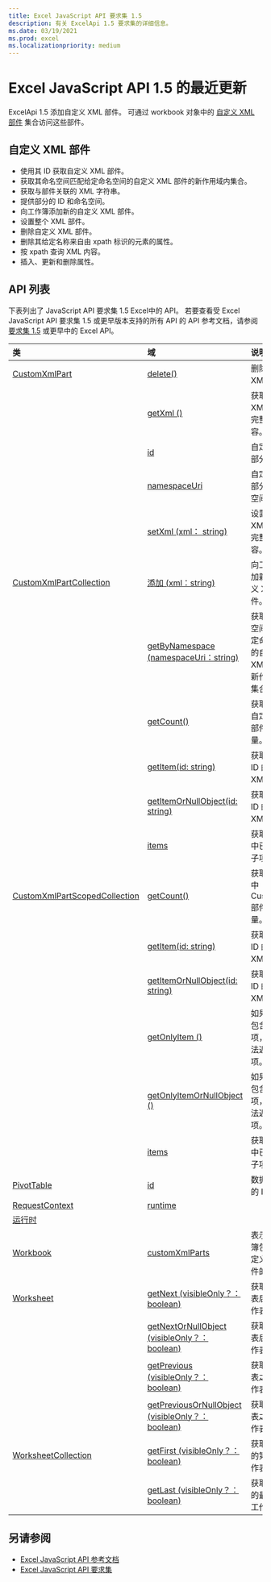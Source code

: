 ```yaml
---
title: Excel JavaScript API 要求集 1.5
description: 有关 ExcelApi 1.5 要求集的详细信息。
ms.date: 03/19/2021
ms.prod: excel
ms.localizationpriority: medium
---
```


# <a name="whats-new-in-excel-javascript-api-15"></a>Excel JavaScript API 1.5 的最近更新

ExcelApi 1.5 添加自定义 XML 部件。 可通过 workbook 对象中的 [自定义 XML 部件](/javascript/api/excel/excel.workbook#excel-excel-workbook-customxmlparts-member) 集合访问这些部件。

## <a name="custom-xml-part"></a>自定义 XML 部件

* 使用其 ID 获取自定义 XML 部件。
* 获取其命名空间匹配给定命名空间的自定义 XML 部件的新作用域内集合。
* 获取与部件关联的 XML 字符串。
* 提供部分的 ID 和命名空间。
* 向工作簿添加新的自定义 XML 部件。
* 设置整个 XML 部件。
* 删除自定义 XML 部件。
* 删除其给定名称来自由 xpath 标识的元素的属性。
* 按 xpath 查询 XML 内容。
* 插入、更新和删除属性。

## <a name="api-list"></a>API 列表

下表列出了 JavaScript API 要求集 1.5 Excel中的 API。 若要查看受 Excel JavaScript API 要求集 1.5 或更早版本支持的所有 API 的 API 参考文档，请参阅[要求集 1.5](/javascript/api/excel?view=excel-js-1.5&preserve-view=true) 或更早中的 Excel API。

| 类 | 域 | 说明 |
|:---|:---|:---|
|[CustomXmlPart](/javascript/api/excel/excel.customxmlpart)|[delete()](/javascript/api/excel/excel.customxmlpart#excel-excel-customxmlpart-delete-member(1))|删除自定义 XML 部件。|
||[getXml () ](/javascript/api/excel/excel.customxmlpart#excel-excel-customxmlpart-getxml-member(1))|获取自定义 XML 部件的完整 XML 内容。|
||[id](/javascript/api/excel/excel.customxmlpart#excel-excel-customxmlpart-id-member)|自定义 XML 部分的 ID。|
||[namespaceUri](/javascript/api/excel/excel.customxmlpart#excel-excel-customxmlpart-namespaceuri-member)|自定义 XML 部分的命名空间 URI。|
||[setXml (xml： string) ](/javascript/api/excel/excel.customxmlpart#excel-excel-customxmlpart-setxml-member(1))|设置自定义 XML 部件的完整 XML 内容。|
|[CustomXmlPartCollection](/javascript/api/excel/excel.customxmlpartcollection)|[添加 (xml：string) ](/javascript/api/excel/excel.customxmlpartcollection#excel-excel-customxmlpartcollection-add-member(1))|向工作簿添加新的自定义 XML 部件。|
||[getByNamespace (namespaceUri：string) ](/javascript/api/excel/excel.customxmlpartcollection#excel-excel-customxmlpartcollection-getbynamespace-member(1))|获取其命名空间匹配给定命名空间的自定义 XML 部件的新作用域内集合。|
||[getCount()](/javascript/api/excel/excel.customxmlpartcollection#excel-excel-customxmlpartcollection-getcount-member(1))|获取集合中自定义 XML 部件的数量。|
||[getItem(id: string)](/javascript/api/excel/excel.customxmlpartcollection#excel-excel-customxmlpartcollection-getitem-member(1))|获取基于其 ID 的自定义 XML 部件。|
||[getItemOrNullObject(id: string)](/javascript/api/excel/excel.customxmlpartcollection#excel-excel-customxmlpartcollection-getitemornullobject-member(1))|获取基于其 ID 的自定义 XML 部件。|
||[items](/javascript/api/excel/excel.customxmlpartcollection#excel-excel-customxmlpartcollection-items-member)|获取此集合中已加载的子项。|
|[CustomXmlPartScopedCollection](/javascript/api/excel/excel.customxmlpartscopedcollection)|[getCount()](/javascript/api/excel/excel.customxmlpartscopedcollection#excel-excel-customxmlpartscopedcollection-getcount-member(1))|获取此集合中 CustomXML 部件的数量。|
||[getItem(id: string)](/javascript/api/excel/excel.customxmlpartscopedcollection#excel-excel-customxmlpartscopedcollection-getitem-member(1))|获取基于其 ID 的自定义 XML 部件。|
||[getItemOrNullObject(id: string)](/javascript/api/excel/excel.customxmlpartscopedcollection#excel-excel-customxmlpartscopedcollection-getitemornullobject-member(1))|获取基于其 ID 的自定义 XML 部件。|
||[getOnlyItem () ](/javascript/api/excel/excel.customxmlpartscopedcollection#excel-excel-customxmlpartscopedcollection-getonlyitem-member(1))|如果集合仅包含一个项，则此方法返回该项。|
||[getOnlyItemOrNullObject () ](/javascript/api/excel/excel.customxmlpartscopedcollection#excel-excel-customxmlpartscopedcollection-getonlyitemornullobject-member(1))|如果集合仅包含一个项，则此方法返回该项。|
||[items](/javascript/api/excel/excel.customxmlpartscopedcollection#excel-excel-customxmlpartscopedcollection-items-member)|获取此集合中已加载的子项。|
|[PivotTable](/javascript/api/excel/excel.pivottable)|[id](/javascript/api/excel/excel.pivottable#excel-excel-pivottable-id-member)|数据透视表的 ID。|
|[RequestContext](/javascript/api/excel/excel.requestcontext)|[runtime](/javascript/api/excel/excel.requestcontext#excel-excel-requestcontext-runtime-member)||
|[运行时](/javascript/api/excel/excel.runtime)|||
|[Workbook](/javascript/api/excel/excel.workbook)|[customXmlParts](/javascript/api/excel/excel.workbook#excel-excel-workbook-customxmlparts-member)|表示此工作簿包含的自定义 XML 部件的集合。|
|[Worksheet](/javascript/api/excel/excel.worksheet)|[getNext (visibleOnly？： boolean) ](/javascript/api/excel/excel.worksheet#excel-excel-worksheet-getnext-member(1))|获取此工作表后跟的工作表。|
||[getNextOrNullObject (visibleOnly？： boolean) ](/javascript/api/excel/excel.worksheet#excel-excel-worksheet-getnextornullobject-member(1))|获取此工作表后跟的工作表。|
||[getPrevious (visibleOnly？： boolean) ](/javascript/api/excel/excel.worksheet#excel-excel-worksheet-getprevious-member(1))|获取此工作表之前的工作表。|
||[getPreviousOrNullObject (visibleOnly？： boolean) ](/javascript/api/excel/excel.worksheet#excel-excel-worksheet-getpreviousornullobject-member(1))|获取此工作表之前的工作表。|
|[WorksheetCollection](/javascript/api/excel/excel.worksheetcollection)|[getFirst (visibleOnly？： boolean) ](/javascript/api/excel/excel.worksheetcollection#excel-excel-worksheetcollection-getfirst-member(1))|获取集合中的第一个工作表。|
||[getLast (visibleOnly？： boolean) ](/javascript/api/excel/excel.worksheetcollection#excel-excel-worksheetcollection-getlast-member(1))|获取集合中的最后一个工作表。|

## <a name="see-also"></a>另请参阅

* [Excel JavaScript API 参考文档](/javascript/api/excel?view=excel-js-1.5&preserve-view=true)
* [Excel JavaScript API 要求集](excel-api-requirement-sets.md)
